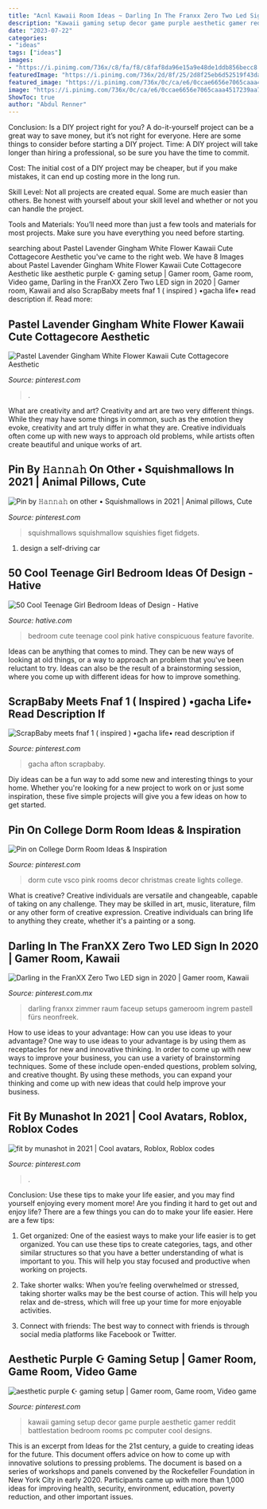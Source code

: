 ```yaml
---
title: "Acnl Kawaii Room Ideas ~ Darling In The Franxx Zero Two Led Sign In 2020"
description: "Kawaii gaming setup decor game purple aesthetic gamer reddit battlestation bedroom rooms pc computer cool designs"
date: "2023-07-22"
categories:
- "ideas"
tags: ["ideas"]
images:
- "https://i.pinimg.com/736x/c8/fa/f8/c8faf8da96e15a9e48de1ddb856becc8.jpg"
featuredImage: "https://i.pinimg.com/736x/2d/8f/25/2d8f25eb6d52519f43daa3538bf7d498.jpg"
featured_image: "https://i.pinimg.com/736x/0c/ca/e6/0ccae6656e7065caaa4517239aa74b99.jpg"
image: "https://i.pinimg.com/736x/0c/ca/e6/0ccae6656e7065caaa4517239aa74b99.jpg"
ShowToc: true
author: "Abdul Renner"
---
```



Conclusion: Is a DIY project right for you?
A do-it-yourself project can be a great way to save money, but it’s not right for everyone. Here are some things to consider before starting a DIY project.
Time: A DIY project will take longer than hiring a professional, so be sure you have the time to commit.

Cost: The initial cost of a DIY project may be cheaper, but if you make mistakes, it can end up costing more in the long run.

Skill Level: Not all projects are created equal. Some are much easier than others. Be honest with yourself about your skill level and whether or not you can handle the project.

Tools and Materials: You’ll need more than just a few tools and materials for most projects. Make sure you have everything you need before starting.

	

		
searching about Pastel Lavender Gingham White Flower Kawaii Cute Cottagecore Aesthetic you've came to the right web. We have 8 Images about Pastel Lavender Gingham White Flower Kawaii Cute Cottagecore Aesthetic like aesthetic purple ☪️ gaming setup | Gamer room, Game room, Video game, Darling in the FranXX Zero Two LED sign in 2020 | Gamer room, Kawaii and also ScrapBaby meets fnaf 1 ( inspired ) •gacha life• read description if. Read more:
		
    
## Pastel Lavender Gingham White Flower Kawaii Cute Cottagecore Aesthetic

<img loading=lazy src="https://i.pinimg.com/736x/0c/ca/e6/0ccae6656e7065caaa4517239aa74b99.jpg" onerror="this.onerror=null;this.src='https://tse3.mm.bing.net/th?id=OIP.-qbbUMGTDy7WucGcS7jTqwHaJ3&amp;pid=15.1';" alt="Pastel Lavender Gingham White Flower Kawaii Cute Cottagecore Aesthetic">

_Source: pinterest.com_

>. 

	

What are creativity and art?
Creativity and art are two very different things. While they may have some things in common, such as the emotion they evoke, creativity and art truly differ in what they are. Creative individuals often come up with new ways to approach old problems, while artists often create beautiful and unique works of art.

    
## Pin By 𝙷𝚊𝚗𝚗𝚊𝚑 On Other • Squishmallows In 2021 | Animal Pillows, Cute

<img loading=lazy src="https://i.pinimg.com/736x/2d/8f/25/2d8f25eb6d52519f43daa3538bf7d498.jpg" onerror="this.onerror=null;this.src='https://tse4.mm.bing.net/th?id=OIP.P0_udp6-na8-c76qsEkpOQHaJ3&amp;pid=15.1';" alt="Pin by 𝙷𝚊𝚗𝚗𝚊𝚑 on other • Squishmallows in 2021 | Animal pillows, Cute">

_Source: pinterest.com_

>squishmallows squishmallow squishies figet fidgets. 

	

1. design a self-driving car 

    
## 50 Cool Teenage Girl Bedroom Ideas Of Design - Hative

<img loading=lazy src="http://hative.com/wp-content/uploads/2013/07/cute-little-girl-bedroom-2809.jpg" onerror="this.onerror=null;this.src='https://tse1.mm.bing.net/th?id=OIP.ko6wWNQi3rKTmqbkjHJJqAHaJ3&amp;pid=15.1';" alt="50 Cool Teenage Girl Bedroom Ideas of Design - Hative">

_Source: hative.com_

>bedroom cute teenage cool pink hative conspicuous feature favorite. 

	

Ideas can be anything that comes to mind. They can be new ways of looking at old things, or a way to approach an problem that you've been reluctant to try. Ideas can also be the result of a brainstorming session, where you come up with different ideas for how to improve something.

    
## ScrapBaby Meets Fnaf 1 ( Inspired ) •gacha Life• Read Description If

<img loading=lazy src="https://i.pinimg.com/736x/35/2c/00/352c00c636079bc6f47021a08e9f5160.jpg" onerror="this.onerror=null;this.src='https://tse2.mm.bing.net/th?id=OIP.0Owxqmi4oZgPGhJ8v3ai5gHaFj&amp;pid=15.1';" alt="ScrapBaby meets fnaf 1 ( inspired ) •gacha life• read description if">

_Source: pinterest.com_

>gacha afton scrapbaby. 

	

Diy ideas can be a fun way to add some new and interesting things to your home. Whether you're looking for a new project to work on or just some inspiration, these five simple projects will give you a few ideas on how to get started.

    
## Pin On College Dorm Room Ideas &amp; Inspiration

<img loading=lazy src="https://i.pinimg.com/736x/c7/1b/c4/c71bc4ad9813cc1c011bc65c43d2b22f.jpg" onerror="this.onerror=null;this.src='https://tse2.mm.bing.net/th?id=OIP.IS6wqCtYBA07Be-USiD1DgHaJG&amp;pid=15.1';" alt="Pin on College Dorm Room Ideas &amp; Inspiration">

_Source: pinterest.com_

>dorm cute vsco pink rooms decor christmas create lights college. 

	

What is creative?
Creative individuals are versatile and changeable, capable of taking on any challenge. They may be skilled in art, music, literature, film or any other form of creative expression. Creative individuals can bring life to anything they create, whether it's a painting or a song.

    
## Darling In The FranXX Zero Two LED Sign In 2020 | Gamer Room, Kawaii

<img loading=lazy src="https://i.pinimg.com/736x/f4/7e/21/f47e2163a0aaf57d4a3db33be86f8990.jpg" onerror="this.onerror=null;this.src='https://tse3.mm.bing.net/th?id=OIP.V6-A30B61nz1CMl6o6uP2wHaKf&amp;pid=15.1';" alt="Darling in the FranXX Zero Two LED sign in 2020 | Gamer room, Kawaii">

_Source: pinterest.com.mx_

>darling franxx zimmer raum faceup setups gameroom ingrem pastell fürs neonfreek. 

	

How to use ideas to your advantage: How can you use ideas to your advantage?
One way to use ideas to your advantage is by using them as receptacles for new and innovative thinking. In order to come up with new ways to improve your business, you can use a variety of brainstorming techniques. Some of these include open-ended questions, problem solving, and creative thought. By using these methods, you can expand your thinking and come up with new ideas that could help improve your business.

    
## Fit By Munashot In 2021 | Cool Avatars, Roblox, Roblox Codes

<img loading=lazy src="https://i.pinimg.com/736x/c8/fa/f8/c8faf8da96e15a9e48de1ddb856becc8.jpg" onerror="this.onerror=null;this.src='https://tse3.mm.bing.net/th?id=OIP.8b8877RQ6VX2hIStU8U-nwHaMi&amp;pid=15.1';" alt="fit by munashot in 2021 | Cool avatars, Roblox, Roblox codes">

_Source: pinterest.com_

>. 

	

Conclusion: Use these tips to make your life easier, and you may find yourself enjoying every moment more!
Are you finding it hard to get out and enjoy life? There are a few things you can do to make your life easier. Here are a few tips: 
1. Get organized: One of the easiest ways to make your life easier is to get organized. You can use these tips to create categories, tags, and other similar structures so that you have a better understanding of what is important to you. This will help you stay focused and productive when working on projects. 

2. Take shorter walks: When you’re feeling overwhelmed or stressed, taking shorter walks may be the best course of action. This will help you relax and de-stress, which will free up your time for more enjoyable activities. 

3. Connect with friends: The best way to connect with friends is through social media platforms like Facebook or Twitter.

    
## Aesthetic Purple ☪️ Gaming Setup | Gamer Room, Game Room, Video Game

<img loading=lazy src="https://i.pinimg.com/736x/e0/ad/6a/e0ad6ab7e4970ec424dec8ab4003d44a.jpg" onerror="this.onerror=null;this.src='https://tse4.mm.bing.net/th?id=OIP.1PX_bf4qhBhcPgP1aiye8QHaLT&amp;pid=15.1';" alt="aesthetic purple ☪️ gaming setup | Gamer room, Game room, Video game">

_Source: pinterest.com_

>kawaii gaming setup decor game purple aesthetic gamer reddit battlestation bedroom rooms pc computer cool designs. 

	

This is an excerpt from Ideas for the 21st century, a guide to creating ideas for the future. This document offers advice on how to come up with innovative solutions to pressing problems. The document is based on a series of workshops and panels convened by the Rockefeller Foundation in New York City in early 2020. Participants came up with more than 1,000 ideas for improving health, security, environment, education, poverty reduction, and other important issues.

